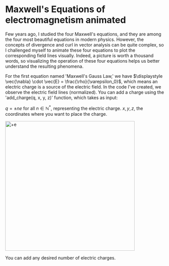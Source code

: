 # Maxwell's Equations of electromagnetism animated
Few years ago, I studied the four Maxwell's equations, and they are among the four most beautiful equations in modern physics. However, the concepts of divergence and curl in vector analysis can be quite complex, so I challenged myself to animate these four equations to plot the corresponding field lines visually. Indeed, a picture is worth a thousand words, so visualizing the operation of these four equations helps us better understand the resulting phenomena.

For the first equation named 'Maxwell's Gauss Law,' we have $\displaystyle \vec{\nabla} \cdot \vec{E} = \frac{\rho}{\varepsilon_0}$, which means an electric charge is a source of the electric field.
In the code I've created, we observe the electric field lines (normalized). You can add a charge using the 'add_charge(q, x, y, z)' function, which takes as input:


$q = {\pm n e}$ for all $n \in \mathbb{N}^*$, representing the electric charge.
$x, y, z$, the coordinates where you want to place the charge.

<img width="410" alt="+e" src="https://github.com/HugoGW/Maxwells_Equations/assets/140922475/10f034dd-84b5-48f8-934d-cbaad4456c98">

You can add any desired number of electric charges. 
